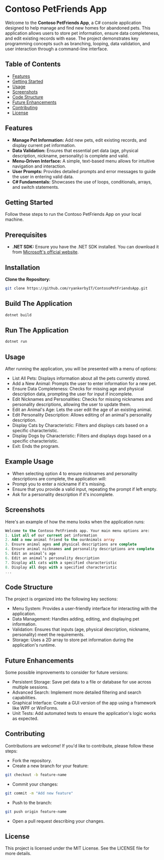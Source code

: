 # Contoso PetFriends App

Welcome to the **Contoso PetFriends App**, a C# console application designed to help manage and find new homes for abandoned pets. This application allows users to store pet information, ensure data completeness, and edit existing records with ease. The project demonstrates key programming concepts such as branching, looping, data validation, and user interaction through a command-line interface.

## Table of Contents
- [Features](#features)
- [Getting Started](#getting-started)
- [Usage](#usage)
- [Screenshots](#screenshots)
- [Code Structure](#code-structure)
- [Future Enhancements](#future-enhancements)
- [Contributing](#contributing)
- [License](#license)

## Features
- **Manage Pet Information:** Add new pets, edit existing records, and display current pet information.
- **Data Validation:** Ensures that essential pet data (age, physical description, nickname, personality) is complete and valid.
- **Menu-Driven Interface:** A simple, text-based menu allows for intuitive navigation and interaction.
- **User Prompts:** Provides detailed prompts and error messages to guide the user in entering valid data.
- **C# Fundamentals:** Showcases the use of loops, conditionals, arrays, and switch statements.

## Getting Started
Follow these steps to run the Contoso PetFriends App on your local machine.

## Prerequisites
- **.NET SDK:** Ensure you have the .NET SDK installed. You can download it from [Microsoft's official website](https://dotnet.microsoft.com/download).

## Installation
**Clone the Repository:**
   ```bash
   git clone https://github.com/ryankerbyIT/ContosoPetFriendsApp.git
```
## Build The Application
```bash
dotnet build
```
## Run The Application
```bash
dotnet run
```
## Usage
After running the application, you will be presented with a menu of options:
* List All Pets: Displays information about all the pets currently stored.
* Add a New Animal: Prompts the user to enter information for a new pet.
* Ensure Data Completeness: Checks for missing age and physical description data, prompting the user for input if incomplete.
* Edit Nicknames and Personalities: Checks for missing nicknames and personality descriptions, allowing the user to update them.
* Edit an Animal's Age: Lets the user edit the age of an existing animal.
* Edit Personality Description: Allows editing of an animal's personality description.
* Display Cats by Characteristic: Filters and displays cats based on a specific characteristic.
* Display Dogs by Characteristic: Filters and displays dogs based on a specific characteristic.
* Exit: Ends the program.
## Example Usage
- When selecting option 4 to ensure nicknames and personality descriptions are complete, the application will:
- Prompt you to enter a nickname if it's missing.
- Ensure that you provide a valid input, repeating the prompt if left empty.
- Ask for a personality description if it's incomplete.
## Screenshots
Here's an example of how the menu looks when the application runs:
```sql
Welcome to the Contoso PetFriends app. Your main menu options are:
1. List all of our current pet information
2. Add a new animal friend to the ourAnimals array
3. Ensure animal ages and physical descriptions are complete
4. Ensure animal nicknames and personality descriptions are complete
5. Edit an animal’s age
6. Edit an animal’s personality description
7. Display all cats with a specified characteristic
8. Display all dogs with a specified characteristic
...
```
## Code Structure
The project is organized into the following key sections:
- Menu System: Provides a user-friendly interface for interacting with the application.
- Data Management: Handles adding, editing, and displaying pet information.
- Validation: Ensures that inputs (age, physical description, nickname, personality) meet the requirements.
- Storage: Uses a 2D array to store pet information during the application's runtime.
## Future Enhancements
Some possible improvements to consider for future versions:
- Persistent Storage: Save pet data to a file or database for use across multiple sessions.
- Advanced Search: Implement more detailed filtering and search capabilities.
- Graphical Interface: Create a GUI version of the app using a framework like WPF or WinForms.
- Unit Tests: Add automated tests to ensure the application's logic works as expected.
## Contributing
Contributions are welcome! If you'd like to contribute, please follow these steps:
* Fork the repository.
* Create a new branch for your feature:
```bash
git checkout -b feature-name
```
* Commit your changes:
```bash
git commit -m "Add new feature"
```
* Push to the branch:
```bash
git push origin feature-name
```
* Open a pull request describing your changes.
## License
This project is licensed under the MIT License. See the LICENSE file for more details.
